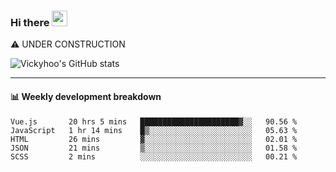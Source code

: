 ### Hi there <a href="https://www.gautamkrishnar.com/"><img src="https://media.giphy.com/media/hvRJCLFzcasrR4ia7z/giphy.gif" width="25px"></a>
⚠️ UNDER CONSTRUCTION

![Vickyhoo's GitHub stats](https://github-readme-stats.vercel.app/api?username=vickyhoo&theme=react&show_icons=true)

---

#### :bar_chart: Weekly development breakdown

<!--START_SECTION:waka-->
```text
Vue.js       20 hrs 5 mins   ██████████████████████▓░░   90.56 % 
JavaScript   1 hr 14 mins    █▒░░░░░░░░░░░░░░░░░░░░░░░   05.63 % 
HTML         26 mins         ▓░░░░░░░░░░░░░░░░░░░░░░░░   02.01 % 
JSON         21 mins         ▒░░░░░░░░░░░░░░░░░░░░░░░░   01.58 % 
SCSS         2 mins          ░░░░░░░░░░░░░░░░░░░░░░░░░   00.21 % 
```
<!--END_SECTION:waka-->


<!--
**vickyhoo/vickyhoo** is a ✨ _special_ ✨ repository because its `README.md` (this file) appears on your GitHub profile.

Here are some ideas to get you started:

- 🔭 I’m currently working on ...
- 🌱 I’m currently learning ...
- 👯 I’m looking to collaborate on ...
- 🤔 I’m looking for help with ...
- 💬 Ask me about ...
- 📫 How to reach me: ...
- 😄 Pronouns: ...
- ⚡ Fun fact: ...
-->
